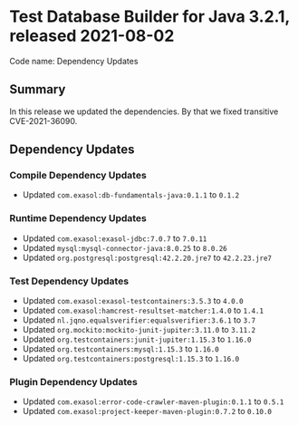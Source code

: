 # Test Database Builder for Java 3.2.1, released 2021-08-02

Code name: Dependency Updates

## Summary

In this release we updated the dependencies. By that we fixed transitive CVE-2021-36090.

## Dependency Updates

### Compile Dependency Updates

* Updated `com.exasol:db-fundamentals-java:0.1.1` to `0.1.2`

### Runtime Dependency Updates

* Updated `com.exasol:exasol-jdbc:7.0.7` to `7.0.11`
* Updated `mysql:mysql-connector-java:8.0.25` to `8.0.26`
* Updated `org.postgresql:postgresql:42.2.20.jre7` to `42.2.23.jre7`

### Test Dependency Updates

* Updated `com.exasol:exasol-testcontainers:3.5.3` to `4.0.0`
* Updated `com.exasol:hamcrest-resultset-matcher:1.4.0` to `1.4.1`
* Updated `nl.jqno.equalsverifier:equalsverifier:3.6.1` to `3.7`
* Updated `org.mockito:mockito-junit-jupiter:3.11.0` to `3.11.2`
* Updated `org.testcontainers:junit-jupiter:1.15.3` to `1.16.0`
* Updated `org.testcontainers:mysql:1.15.3` to `1.16.0`
* Updated `org.testcontainers:postgresql:1.15.3` to `1.16.0`

### Plugin Dependency Updates

* Updated `com.exasol:error-code-crawler-maven-plugin:0.1.1` to `0.5.1`
* Updated `com.exasol:project-keeper-maven-plugin:0.7.2` to `0.10.0`
